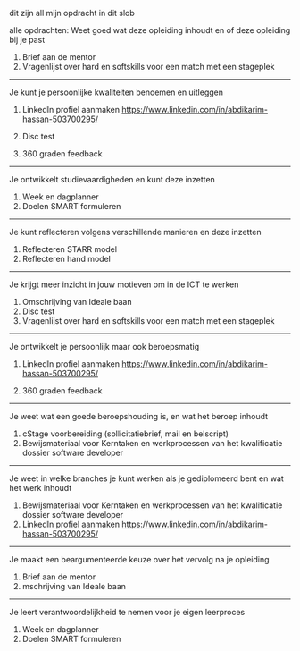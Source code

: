 dit zijn all mijn opdracht in dit slob

alle opdrachten:
Weet goed wat deze opleiding inhoudt en of deze opleiding bij je past

1. Brief aan de mentor
2. Vragenlijst over hard en softskills voor een match met een stageplek
-----------------------------------------------------
Je kunt je persoonlijke kwaliteiten benoemen en uitleggen

1. LinkedIn profiel aanmaken
https://www.linkedin.com/in/abdikarim-hassan-503700295/

2. Disc test
3. 360 graden feedback
-----------------------------------------------------
Je ontwikkelt studievaardigheden en kunt deze inzetten

1. Week en dagplanner
2. Doelen SMART formuleren
-----------------------------------------------------
Je kunt reflecteren volgens verschillende manieren en deze inzetten

1. Reflecteren STARR model
2. Reflecteren hand model
----------------------------------------------------
Je krijgt meer inzicht in jouw motieven om in de ICT te werken

1. Omschrijving van Ideale baan
1. Disc test
3. Vragenlijst over hard en softskills voor een match met een stageplek
-----------------------------------------------------
Je ontwikkelt je persoonlijk maar ook beroepsmatig

1. LinkedIn profiel aanmaken
https://www.linkedin.com/in/abdikarim-hassan-503700295/

2. 360 graden feedback
-----------------------------------------------------
Je weet wat een goede beroepshouding is, en wat het beroep inhoudt

1. cStage voorbereiding (sollicitatiebrief, mail en belscript)
2. Bewijsmateriaal voor Kerntaken en werkprocessen van het kwalificatie dossier software developer
-----------------------------------------------------
Je weet in welke branches je kunt werken als je gediplomeerd bent en wat het werk inhoudt 

1. Bewijsmateriaal voor Kerntaken en werkprocessen van het kwalificatie dossier software developer
2. LinkedIn profiel aanmaken
https://www.linkedin.com/in/abdikarim-hassan-503700295/ 
-----------------------------------------------------
Je maakt een beargumenteerde keuze over het vervolg na je opleiding

1. Brief aan de mentor
2. mschrijving van Ideale baan

-----------------------------------------------------
Je leert verantwoordelijkheid te nemen voor je eigen leerproces

1. Week en dagplanner
2. Doelen SMART formuleren